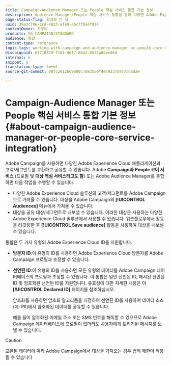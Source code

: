 ```yaml
---
title: Campaign-Audience Manager 또는 People 핵심 서비스 통합 기본 정보
description: Audience Manager/People 핵심 서비스 통합을 통해 다양한 Adobe Experience Cloud 솔루션 내에서 고객 또는 세그먼트를 공유할 수 있습니다.
page-status-flag: 활성화 안 함
uuid: 39e3c78e-ccd-4823-afe9-abc7f8aef034
contentOwner: 자우비
products: SG_CAMPAIGN/STANDARD
audience: 통합
content-type: reference
topic-tags: working-with-campaign-and-audience-manager-or-people-core-service
discoiquuid: bf718329-f181-46f7-80a2-b525a8dee46d
internal: n
snippet: y
translation-type: tm+mt
source-git-commit: 00fc2e12669a00c788355ef4e492375957cdad2e

---
```



# Campaign-Audience Manager 또는 People 핵심 서비스 통합 기본 정보{#about-campaign-audience-manager-or-people-core-service-integration}

Adobe Campaign을 사용하면 다양한 Adobe Experience Cloud 애플리케이션과 고객/세그먼트를 교환하고 공유할 수 있습니다. Adobe **Campaign과** **People 코어 서비스** (프로필 및 **대상 핵심 서비스라고도 함**) 또는 Adobe Audience Manager를 통합하면 다음 작업을 수행할 수 있습니다.

* 다양한 Adobe Experience Cloud 솔루션의 고객/세그먼트를 Adobe Campaign으로 가져올 수 있습니다. 대상을 Adobe Campaign의 **[!UICONTROL Audiences]** 메뉴에서 가져올 수 있습니다.
* 대상을 공유 대상/세그먼트로 내보낼 수 있습니다. 이러한 대상은 사용하는 다양한 Adobe Experience Cloud 솔루션에서 사용할 수 있습니다. 워크플로우에서 활동을 타깃팅한 후 **[!UICONTROL Save audience]** 활동을 사용하여 대상을 내보낼 수 있습니다.

통합은 두 가지 유형의 Adobe Experience Cloud ID를 지원합니다.

* **방문자 ID**:이 유형의 ID를 사용하면 Adobe Experience Cloud 방문자를 Adobe Campaign 프로필과 조정할 수 있습니다.
* **선언된 ID**:이 유형의 ID를 사용하면 모든 유형의 데이터를 Adobe Campaign 데이터베이스의 프로필과 조정할 수 있습니다. 이 통합은 일반 선언된 ID, 해시된 선언된 ID 및 암호화된 선언된 ID를 지원합니다. 유효성에 대한 자세한 내용은 이 **[!UICONTROL Declared ID]** 페이지를 [](../../integrating/using/provisioning-and-configuring-integration-with-audience-manager-or-people-core-service.md)참조하십시오.

   암호화를 사용하면 암호화 알고리즘을 지정하여 선언된 ID를 사용하여 데이터 소스(예: PII)에서 암호화된 데이터를 공유할 수 있습니다.

   예를 들어 암호화된 이메일 주소 또는 SMS 번호를 해독할 수 있으므로 Adobe Campaign 데이터베이스에 프로필이 없더라도 사용자에게 트리거된 메시지를 보낼 수 있습니다.

>[!CAUTION]
>
>교환된 데이터에 따라 Adobe Campaign에서 대상을 가져오는 경우 법적 제한이 적용될 수 있습니다

